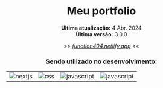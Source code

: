 <div align='center'>
    <h1>Meu portfolio</h1>
</div>

<div align='center'>
    <p><strong>Ultima atualização:</strong> 4 Abr. 2024<br><strong>Última versão:</strong> 3.0.0</p>
    <p>>> <a target='_blank' href='https://function404.netlify.app'><i>function404.netlify.app</i></a> <<</p>
</div>
<div align='center'>
    <h3>Sendo utilizado no desenvolvimento:</h3>
    <table>
        <tr>
            <td>
                <img src="https://img.shields.io/badge/nextjs-000.svg?style=for-the-badge&logo=next.js&logoColor=fff" alt="nextjs">
            </td>
            <td>
                <img src="https://img.shields.io/badge/typescript-3178C6?style=for-the-badge&logo=typescript&logoColor=fff" target="_blank" alt="css">
            </td>
             <td>
                <img src="https://img.shields.io/badge/JavaScript-ffee00?&style=for-the-badge&logo=javascript&logoColor=000" alt="javascript">
            </td>
             <td>
                <img src="https://img.shields.io/badge/css-563d7c?&style=for-the-badge&logo=css3&logoColor=fff" alt="javascript">
            </td>
        </tr>
    </table>
</div>
